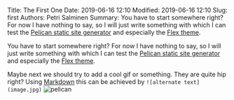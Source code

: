 Title: The First One
Date: 2019-06-16 12:10
Modified: 2019-06-16 12:10
Slug: first
Authors: Petri Salminen
Summary:  You have to start somewhere right? For now I have nothing to say, so I will just write something with which I can test the [Pelican static site generator](https://blog.getpelican.com/) and especially the [Flex theme](https://github.com/alexandrevicenzi/Flex).

You have to start somewhere right? For now I have nothing to say, so I will just write something with which I can test the [Pelican static site generator](https://blog.getpelican.com/) and especially the [Flex theme](https://github.com/alexandrevicenzi/Flex).

Maybe next we should try to add a cool gif or something. They are quite hip right? Using [Markdown](https://www.markdownguide.org/getting-started/) this can be achieved by `![alternate text](image.jpg)` ![pelican](https://media.giphy.com/media/7JmwLVMPJq958oRLNj/giphy.gif)
